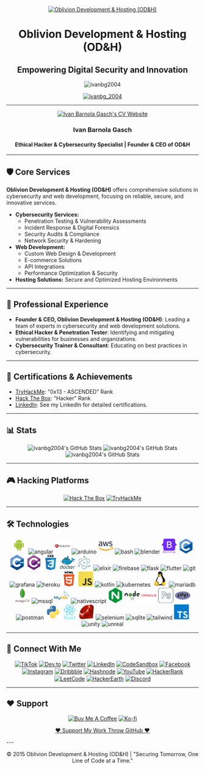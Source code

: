 <p align="center">
  <a href="https://odh.ivan-vcard.xyz" target="_blank">
    <img src="https://ivan-vcard.xyz/wp-content/uploads/2024/04/ibg.jpg" alt="Oblivion Development & Hosting (OD&H)" width="400">
  </a>
  <h1 align="center">Oblivion Development & Hosting (OD&H)</h1>
  <h2 align="center">Empowering Digital Security and Innovation</h2>
</p>

<p align="center"> <img src="https://komarev.com/ghpvc/?username=ivanbg2004&label=Profile%20views&color=0e75b6&style=flat" alt="ivanbg2004" /> </p>
<p align="center"> <a href="https://twitter.com/ivanbg_2004" target="blank"><img src="https://img.shields.io/twitter/follow/ivanbg_2004?logo=twitter&style=for-the-badge" alt="ivanbg_2004" /></a> </p>

---

<p align="center">
  <a href="https://ivan-vcard.xyz" target="_blank">
    <img src="https://i.ibb.co/WnZrT83/Ivan-B-G-Transparent-BG.png" alt="Ivan Barnola Gasch's CV Website" width="200">
  </a>
</p>

<h3 align="center">Ivan Barnola Gasch</h3>
<h4 align="center">Ethical Hacker & Cybersecurity Specialist | Founder & CEO of OD&H</h4>

---

## 🛡️ Core Services

**Oblivion Development & Hosting (OD&H)** offers comprehensive solutions in cybersecurity and web development, focusing on reliable, secure, and innovative services.

*   **Cybersecurity Services:**
    *   Penetration Testing & Vulnerability Assessments
    *   Incident Response & Digital Forensics
    *   Security Audits & Compliance
    *   Network Security & Hardening
*   **Web Development:**
    *   Custom Web Design & Development
    *   E-commerce Solutions
    *   API Integrations
    *   Performance Optimization & Security
*   **Hosting Solutions:** Secure and Optimized Hosting Environments

---

## 💼 Professional Experience

*   **Founder & CEO, Oblivion Development & Hosting (OD&H)**: Leading a team of experts in cybersecurity and web development solutions.
*   **Ethical Hacker & Penetration Tester**: Identifying and mitigating vulnerabilities for businesses and organizations.
*   **Cybersecurity Trainer & Consultant**: Educating on best practices in cybersecurity.

---

## 🔑 Certifications & Achievements

*   [TryHackMe](https://tryhackme.com/p/0BL1V10NF0RG0773N): "0x13 - ASCENDED" Rank
*   [Hack The Box](https://app.hackthebox.com/users/1815479): "Hacker" Rank
*   [LinkedIn](https://www.linkedin.com/in/ivanbg2004):  See my LinkedIn for detailed certifications.

---

## 📊 Stats

<p align="center">
    <img src="https://github-readme-stats.vercel.app/api?username=ivanbg2004&theme=shadow_red&show_icons=true&hide_border=true&count_private=true" alt="ivanbg2004's GitHub Stats" />
    <img src="https://github-readme-stats.vercel.app/api/top-langs/?username=ivanbg2004&theme=shadow_red&show_icons=true&hide_border=true&layout=compact" alt="ivanbg2004's GitHub Stats" />
    <img src="https://streak-stats.demolab.com?user=ivanbg2004&theme=shadow_red&hide_border=true" alt="ivanbg2004's GitHub Stats" />
</p>

---

## 🎮 Hacking Platforms

<p align="center">
    <a href="https://www.hackthebox.eu/badge/image/1815479"><img src="https://www.hackthebox.eu/badge/image/1815479" alt="Hack The Box" width="200"/></a>
    <a href="https://tryhackme.com/p/0BL1V10NF0RG0773N"><img src="https://tryhackme-badges.s3.amazonaws.com/0BL1V10NF0RG0773N.png" alt="TryHackMe" width="200"/></a>
</p>

---

## 🛠️ Technologies

<p align="center">
    <img src="https://raw.githubusercontent.com/devicons/devicon/master/icons/android/android-original-wordmark.svg" alt="android" width="40" height="40"/>
    <img src="https://angular.io/assets/images/logos/angular/angular.svg" alt="angular" width="40" height="40"/>
    <img src="https://raw.githubusercontent.com/devicons/devicon/master/icons/angularjs/angularjs-original-wordmark.svg" alt="angularjs" width="40" height="40"/>
    <img src="https://cdn.worldvectorlogo.com/logos/arduino-1.svg" alt="arduino" width="40" height="40"/>
    <img src="https://raw.githubusercontent.com/devicons/devicon/master/icons/amazonwebservices/amazonwebservices-original-wordmark.svg" alt="aws" width="40" height="40"/>
    <img src="https://www.vectorlogo.zone/logos/gnu_bash/gnu_bash-icon.svg" alt="bash" width="40" height="40"/>
    <img src="https://download.blender.org/branding/community/blender_community_badge_white.svg" alt="blender" width="40" height="40"/>
    <img src="https://raw.githubusercontent.com/devicons/devicon/master/icons/bootstrap/bootstrap-plain-wordmark.svg" alt="bootstrap" width="40" height="40"/>
    <img src="https://raw.githubusercontent.com/devicons/devicon/master/icons/c/c-original.svg" alt="c" width="40" height="40"/>
    <img src="https://raw.githubusercontent.com/devicons/devicon/master/icons/cplusplus/cplusplus-original.svg" alt="cplusplus" width="40" height="40"/>
    <img src="https://raw.githubusercontent.com/devicons/devicon/master/icons/csharp/csharp-original.svg" alt="csharp" width="40" height="40"/>
    <img src="https://raw.githubusercontent.com/devicons/devicon/master/icons/css3/css3-original-wordmark.svg" alt="css3" width="40" height="40"/>
    <img src="https://raw.githubusercontent.com/devicons/devicon/master/icons/docker/docker-original-wordmark.svg" alt="docker" width="40" height="40"/>
    <img src="https://raw.githubusercontent.com/devicons/devicon/master/icons/electron/electron-original.svg" alt="electron" width="40" height="40"/>
    <img src="https://www.vectorlogo.zone/logos/elixir-lang/elixir-lang-icon.svg" alt="elixir" width="40" height="40"/>
    <img src="https://www.vectorlogo.zone/logos/firebase/firebase-icon.svg" alt="firebase" width="40" height="40"/>
    <img src="https://www.vectorlogo.zone/logos/pocoo_flask/pocoo_flask-icon.svg" alt="flask" width="40" height="40"/>
    <img src="https://www.vectorlogo.zone/logos/flutterio/flutterio-icon.svg" alt="flutter" width="40" height="40"/>
    <img src="https://www.vectorlogo.zone/logos/git-scm/git-scm-icon.svg" alt="git" width="40" height="40"/>
    <img src="https://www.vectorlogo.zone/logos/grafana/grafana-icon.svg" alt="grafana" width="40" height="40"/>
    <img src="https://www.vectorlogo.zone/logos/heroku/heroku-icon.svg" alt="heroku" width="40" height="40"/>
    <img src="https://raw.githubusercontent.com/devicons/devicon/master/icons/html5/html5-original-wordmark.svg" alt="html5" width="40" height="40"/>
    <img src="https://raw.githubusercontent.com/devicons/devicon/master/icons/javascript/javascript-original.svg" alt="javascript" width="40" height="40"/>
    <img src="https://www.vectorlogo.zone/logos/kotlinlang/kotlinlang-icon.svg" alt="kotlin" width="40" height="40"/>
    <img src="https://www.vectorlogo.zone/logos/kubernetes/kubernetes-icon.svg" alt="kubernetes" width="40" height="40"/>
    <img src="https://raw.githubusercontent.com/devicons/devicon/master/icons/linux/linux-original.svg" alt="linux" width="40" height="40"/>
    <img src="https://www.vectorlogo.zone/logos/mariadb/mariadb-icon.svg" alt="mariadb" width="40" height="40"/>
    <img src="https://raw.githubusercontent.com/devicons/devicon/master/icons/mongodb/mongodb-original-wordmark.svg" alt="mongodb" width="40" height="40"/>
    <img src="https://www.svgrepo.com/show/303229/microsoft-sql-server-logo.svg" alt="mssql" width="40" height="40"/>
    <img src="https://raw.githubusercontent.com/devicons/devicon/master/icons/mysql/mysql-original-wordmark.svg" alt="mysql" width="40" height="40"/>
    <img src="https://raw.githubusercontent.com/detain/svg-logos/780f25886640cef088af994181646db2f6b1a3f8/svg/nativescript.svg" alt="nativescript" width="40" height="40"/>
    <img src="https://raw.githubusercontent.com/devicons/devicon/master/icons/nginx/nginx-original.svg" alt="nginx" width="40" height="40"/>
    <img src="https://raw.githubusercontent.com/devicons/devicon/master/icons/nodejs/nodejs-original-wordmark.svg" alt="nodejs" width="40" height="40"/>
    <img src="https://raw.githubusercontent.com/devicons/devicon/master/icons/oracle/oracle-original.svg" alt="oracle" width="40" height="40"/>
    <img src="https://raw.githubusercontent.com/devicons/devicon/master/icons/photoshop/photoshop-line.svg" alt="photoshop" width="40" height="40"/>
    <img src="https://raw.githubusercontent.com/devicons/devicon/master/icons/php/php-original.svg" alt="php" width="40" height="40"/>
    <img src="https://www.vectorlogo.zone/logos/getpostman/getpostman-icon.svg" alt="postman" width="40" height="40"/>
    <img src="https://raw.githubusercontent.com/devicons/devicon/master/icons/python/python-original.svg" alt="python" width="40" height="40"/>
    <img src="https://raw.githubusercontent.com/devicons/devicon/master/icons/react/react-original-wordmark.svg" alt="react" width="40" height="40"/>
    <img src="https://raw.githubusercontent.com/devicons/devicon/master/icons/ruby/ruby-original.svg" alt="ruby" width="40" height="40"/>
    <img src="https://raw.githubusercontent.com/detain/svg-logos/780f25886640cef088af994181646db2f6b1a3f8/svg/selenium-logo.svg" alt="selenium" width="40" height="40"/>
    <img src="https://www.vectorlogo.zone/logos/sqlite/sqlite-icon.svg" alt="sqlite" width="40" height="40"/>
    <img src="https://www.vectorlogo.zone/logos/tailwindcss/tailwindcss-icon.svg" alt="tailwind" width="40" height="40"/>
    <img src="https://raw.githubusercontent.com/devicons/devicon/master/icons/typescript/typescript-original.svg" alt="typescript" width="40" height="40"/>
    <img src="https://www.vectorlogo.zone/logos/unity3d/unity3d-icon.svg" alt="unity" width="40" height="40"/>
    <img src="https://raw.githubusercontent.com/kenangundogan/fontisto/036b7eca71aab1bef8e6a0518f7329f13ed62f6b/icons/svg/brand/unreal-engine.svg" alt="unreal" width="40" height="40"/>
</p>

---

## 🔗 Connect With Me

<p align="center">
    <a href="https://www.tiktok.com/@ivanbg_2004" target="_blank"><img align="center" src="https://raw.githubusercontent.com/rahuldkjain/github-profile-readme-generator/master/src/images/icons/Social/tiktok.svg" alt="TikTok" height="30" width="40" /></a>
    <a href="https://dev.to/ivanbg_2004" target="_blank"><img align="center" src="https://raw.githubusercontent.com/rahuldkjain/github-profile-readme-generator/master/src/images/icons/Social/devto.svg" alt="Dev.to" height="30" width="40" /></a>
    <a href="https://twitter.com/ivanbg_2004" target="_blank"><img align="center" src="https://raw.githubusercontent.com/rahuldkjain/github-profile-readme-generator/master/src/images/icons/Social/twitter.svg" alt="Twitter" height="30" width="40" /></a>
    <a href="https://linkedin.com/in/ivanbg2004" target="_blank"><img align="center" src="https://raw.githubusercontent.com/rahuldkjain/github-profile-readme-generator/master/src/images/icons/Social/linked-in-alt.svg" alt="LinkedIn" height="30" width="40" /></a>
    <a href="https://codesandbox.com/ivanbg_2004" target="_blank"><img align="center" src="https://raw.githubusercontent.com/rahuldkjain/github-profile-readme-generator/master/src/images/icons/Social/codesandbox.svg" alt="CodeSandbox" height="30" width="40" /></a>
    <a href="https://fb.com/ivanbg2004" target="_blank"><img align="center" src="https://raw.githubusercontent.com/rahuldkjain/github-profile-readme-generator/master/src/images/icons/Social/facebook.svg" alt="Facebook" height="30" width="40" /></a>
    <a href="https://instagram.com/ivanbg_2004" target="_blank"><img align="center" src="https://raw.githubusercontent.com/rahuldkjain/github-profile-readme-generator/master/src/images/icons/Social/instagram.svg" alt="Instagram" height="30" width="40" /></a>
    <a href="https://dribbble.com/ivanbg2004" target="_blank"><img align="center" src="https://raw.githubusercontent.com/rahuldkjain/github-profile-readme-generator/master/src/images/icons/Social/dribbble.svg" alt="Dribbble" height="30" width="40" /></a>
    <a href="https://hashnode.com/ivanbg2004" target="_blank"><img align="center" src="https://raw.githubusercontent.com/rahuldkjain/github-profile-readme-generator/master/src/images/icons/Social/hashnode.svg" alt="Hashnode" height="30" width="40" /></a>
    <a href="https://www.youtube.com/c/ivanbg2004" target="_blank"><img align="center" src="https://raw.githubusercontent.com/rahuldkjain/github-profile-readme-generator/master/src/images/icons/Social/youtube.svg" alt="YouTube" height="30" width="40" /></a>
    <a href="https://www.hackerrank.com/ivanbg_2004" target="_blank"><img align="center" src="https://raw.githubusercontent.com/rahuldkjain/github-profile-readme-generator/master/src/images/icons/Social/hackerrank.svg" alt="HackerRank" height="30" width="40" /></a>
    <a href="https://www.leetcode.com/ivanbg_2004" target="_blank"><img align="center" src="https://raw.githubusercontent.com/rahuldkjain/github-profile-readme-generator/master/src/images/icons/Social/leet-code.svg" alt="LeetCode" height="30" width="40" /></a>
    <a href="https://www.hackerearth.com/@ivanbg_2004" target="_blank"><img align="center" src="https://raw.githubusercontent.com/rahuldkjain/github-profile-readme-generator/master/src/images/icons/Social/hackerearth.svg" alt="HackerEarth" height="30" width="40" /></a>
    <a href="https://discord.gg/na8gqhQYJR" target="_blank"><img align="center" src="https://raw.githubusercontent.com/rahuldkjain/github-profile-readme-generator/master/src/images/icons/Social/discord.svg" alt="Discord" height="30" width="40" /></a>
</p>

---

## ❤️ Support

<p align="center">
    <a href="https://www.buymeacoffee.com/ivanbg_2004"><img src="https://cdn.buymeacoffee.com/buttons/v2/default-yellow.png" height="50" alt="Buy Me A Coffee" /></a>
    <a href="https://ko-fi.com/ivanbg_2004"><img src="https://cdn.ko-fi.com/cdn/kofi3.png?v=3" height="50" alt="Ko-fi" /></a>
</p>
<p align="center"><a href="https://github.com/sponsors/ivanbg2004">❤️ Support My Work Throw GitHub ❤️</a></p>
---

<p align="center">
  &copy; 2015 Oblivion Development & Hosting (OD&H) | "Securing Tomorrow, One Line of Code at a Time."
</p>
